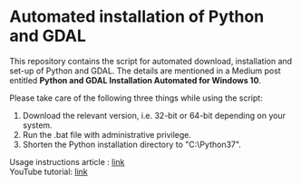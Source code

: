 # Automated installation of Python and GDAL

This repository contains the script for automated download, installation and set-up of Python and GDAL. The details are mentioned in a Medium post entitled **Python and GDAL Installation Automated for Windows 10**.<br/>

Please take care of the following three things while using the script:<br/>
1. Download the relevant version, i.e. 32-bit or 64-bit depending on your system. <br/>
2. Run the .bat file with administrative privilege. <br/>
3. Shorten the Python installation directory to "C:\Python37". <br/>

Usage instructions article : [link](https://medium.com/@pratyush_tripathy/python-and-gdal-installation-automated-for-windows-10-f22686595447)<br/>
YouTube tutorial: [link](https://pratyushtripathy.github.io/)
